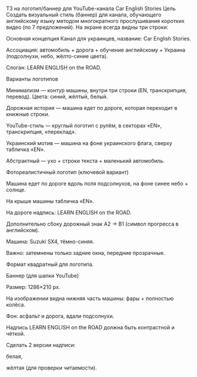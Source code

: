 ТЗ на логотип/баннер для YouTube-канала Car English Stories
Цель
Создать визуальный стиль (баннер) для канала, обучающего английскому языку методом многократного прослушивания коротких видео (по 7 предложений). На экране всегда видны три строки:

Основная концепция
Канал для украинцев, название: Car English Stories.

Ассоциация: автомобиль + дорога + обучение английскому + Украина (подсолнухи, небо, жёлто-синие цвета).

Слоган: LEARN ENGLISH on the ROAD.

Варианты логотипов

Минимализм — контур машины, внутри три строки (EN, транскрипция, перевод). Цвета: синий, жёлтый, белый.

Дорожная история — машина едет по дороге, которая переходит в книжные строки.

YouTube-стиль — круглый логотип с рулём, в секторах «EN», транскрипция, «переклад».

Украинский мотив — машина на фоне украинского флага, сверху табличка «EN».

Абстрактный — ухо + строки текста + маленький автомобиль.

Фотореалистичный логотип (ключевой вариант)

Машина едет по дороге вдоль поля подсолнухов, на фоне синее небо + солнце.

На крыше машины табличка «EN».

На дороге надпись: LEARN ENGLISH on the ROAD.

Дополнительно сбоку дорожный знак A2 → B1 (символ прогресса в английском).

Машина: Suzuki SX4, тёмно-синяя.

Важно: затемнены только задние окна, передние прозрачные.

Формат квадратный для логотипа.

Баннер (для шапки YouTube)

Размер: 1286×210 px.

На изображении видна нижняя часть машины: фары + полностью колёса.

Фон: асфальт и дорога, вдали подсолнухи.

Надпись LEARN ENGLISH on the ROAD должна быть контрастной и чёткой.

Сделать 2 версии надписи:

белая,

жёлтая (для проверки читаемости).